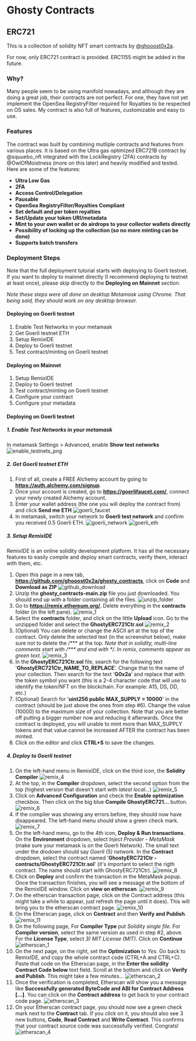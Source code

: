 # Ghosty Contracts

## ERC721
This is a collection of solidity NFT smart contracts by [@ghooost0x2a](https://twitter.com/ghooost0x2a).

For now, only ERC721 contract is provided. ERC1155 might be added in the future.

### Why?

Many people seem to be using manifold nowadays, and although they are doing a great job, their contracts are not perfect. For one, they have not yet implement the OpenSea RegistryFilter required for Royalties to be respected on OS sales.
My contract is also full of features, customizable and easy to use.

### Features

The contract was built by combining mutliple contracts and features from various places. It is based on the Ultra gas optimized ERC721B contract by @squuebo_nft integrated with the LockRegistry (2FA) contracts by @OwlOfMoistness (more on this later) and heavily modified and tested. Here are some of the features:
* **Ultra Low Gas**
* **2FA**
* **Access Control/Delegation**
* **Pausable**
* **OpenSea RegistryFilter/Royalties Compliant**
* **Set default and per token royalties**
* **Set/Update your token URI/metadata**
* **Mint to your own wallet or do airdrops to your collector wallets directly**
* **Possibility of locking up the collection (so no more minting can be done)**
* **Supports batch transfers**

### Deployment Steps
Note that the full deployment tutorial starts with deploying to Goerli testnet. If you want to deploy to mainnet directly (I recommend deploying to testnet at least once), please skip directly to the **Deploying on Mainnet** section.

*Note these steps were all done on desktop Metamask using Chrome. That being said, they should work on any desktop browser.*

#### Deploying on Goerli testnet
1. Enable Test Networks in your metamask
2. Get Goerli testnet ETH
3. Setup RemixIDE
4. Deploy to Goerli testnet
5. Test contract/minting on Goerli testnet

#### Deploying on Mainnet
1. Setup RemixIDE
2. Deploy to Goerli testnet
3. Test contract/minting on Goerli testnet
4. Configure your contract
5. Configure your metadata

#### Deploying on Goerli testnet
##### 1. Enable Test Networks in your metamask
In metamask Settings > Advanced, enable **Show test networks**
![enable_testnets_png](assets/enable_testnets.png)

##### 2. Get Goerli testnet ETH
1. First of all, create a FREE Alchemy account by going to **https://auth.alchemy.com/signup**.
2. Once your account is created, go to **https://goerlifaucet.com/**, connect your newly created Alchemy account.
3. Enter your wallet address (the one you will deploy the contract from) and click **Send me ETH**
![goerli_faucet](assets/goerli_faucet.png)
4. In metamask, switch your network to **Goerli test network** and confirm you received 0.5 Goerli ETH.
![goerli_network](assets/switch_network.png)
![goerli_eth](assets/goerli_eth.png)

##### 3. Setup RemixIDE 
RemixIDE is an online solidity development platform. It has all the necessary features to easily compile and deploy smart contracts, verify them, interact with them, etc.

1. Open this page in a new tab, **https://github.com/ghooost0x2a/ghosty_contracts**, click on **Code** and **Download as ZIP**
![github_download](assets/github_download.png)
2. Unzip the **ghosty_contracts-main.zip** file you just downloaded. You should end up with a folder containing all the files.
![unzip_folder](assets/unzip_folder.png)
3. Go to **https://remix.ethereum.org/**. Delete everything in the **contracts** folder (in the left pane).
![remix_1](assets/remix_1.png)
4. Select the **contracts** folder, and click on the little **Upload** icon. Go to the unzipped folder and select the **GhostyERC721Ctr.sol**
![remix_2](assets/remix_2.png)
5. (Optional) You can delete or change the ASCII art at the top of the contract. Only delete the selected text (in the screenshot below), make sure not to delete the /\*\*\* at the top. *Note that in solidity, multi-line comments start with /\*\*\* and end with \*/. In remix, comments appear as green text.*
![remix_3](assets/remix_3.png)
6. In the **GhostyERC721Ctr.sol** file, search for the following text '**GhostyERC721Ctr_NAME_TO_REPLACE**'. Change that to the name of your collection. Then search for the text '**G0x2a**' and replace that with the token symbol you want (this is a 2-4 character code that will use to identify the token/NFT on the blockchain. For example: A15, DS, DD, etc.)
7. (Optional) Search for '**uint256 public MAX_SUPPLY = 10000**' in the contract (should be just above the ones from step #6). Change the value (10000) to the maximum size of your collection. Note that you are better off putting a bigger number now and reducing it afterwards. Once the contract is deployed, you will unable to mint more than MAX_SUPPLY tokens and that value cannot be increased AFTER the contract has been minted. 
8. Click on the editor and click **CTRL+S** to save the changes. 
##### 4. Deploy to Goerli testnet
1. On the left-hand menu in RemixIDE, click on the third icon, the **Solidity Compiler**
![remix_4](assets/remix_4.png)
2. At the top, in the **Compiler** dropdown, select the second option from the top (highest version that doesn't start with *latest local...*)
![remix_5](assets/remix_5.png)
3. Click on **Advanced Configuration** and check the **Enable optimization** checkbox. Then click on the big blue **Compile GhostyERC721...** button.
![remix_6](assets/remix_6.png)
4. If the compiler was showing any errors before, they should now have disappeared. The left-hand menu should show a green check mark.
![remix_7](assets/remix_7.png)
5. On the left-hand menu, go to the 4th icon, **Deploy & Run transactions**. On the **Environment** dropdown, select *Inject Provider - MetaMask* (make sure your metamask is on the Goerli Network). The small text under the drodown should say *Goerli (5) network*. In the **Contract** dropdown, select the contract named '**GhostyERC721Ctr - contracts/GhostyERC721Ctr.sol**' (it's important to select the rigth contract. The name should start with GhostyERC721Ctr).
![remix_8](assets/remix_8.png)
6. Click on **Deploy** and confirm the transaction in the MetaMask popup. Once the transaction finishes, you will see a message at the bottom of the RemixIDE window. Click on **view on etherscan**.
![remix_9](assets/remix_9.png)
7. On the etherscan transaction page, click on the Contract address (this might take a while to appear, just refresh the page until it does). This will bring you to the etherscan contract page. 
![remix_10](assets/remix_10.png)
8. On the Etherscan page, click on **Contract** and then **Verify and Publish**.
![remix_11](assets/remix_11.png)
9. On the following page, For **Compiler Type** put *Solidity single file*. For **Compiler version**, select the same version as used in step #2, above. For the **License Type**, select *3) MIT License (MIT)*. Click on **Continue**
![etherscan_1](assets/etherscan_1.png)
10. On the next page, on the right, set the **Optimization** to *Yes*. Go back to RemixIDE, and copy the whole contract code (CTRL+A and CTRL+C). Paste that code on the Etherscan page, in the **Enter the solidity Contract Code below** text field. Scroll at the bottom and click on **Verify and Publish**. This might take a few minutes...
![etherscan_2](assets/etherscan_2.png)
11. Once the verification is completed, Etherscan will show you a message like **Successfully generated ByteCode and ABI for Contract Address [...]**. You can click on the **Contract address** to get back to your contract code page.
![etherscan_3](assets/etherscan_3.png)
12. On your Etherscan contract page, you should now see a green check mark next to the **Contract** tab. If you click on it, you should also see 3 new buttons, **Code**, **Read Contract** and **Write Contract**. This confirms that your contract source code was successfully verified. Congrats!
![etherscan_4](assets/etherscan_4.png)